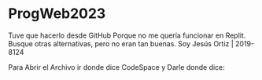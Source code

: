 # ProgWeb2023

Tuve que hacerlo desde GitHub Porque no me quería funcionar en Replit. Busque otras alternativas, pero no eran tan buenas.
Soy Jesús Ortiz | 2019-8124

Para Abrir el Archivo ir donde dice CodeSpace y Darle donde dice:
